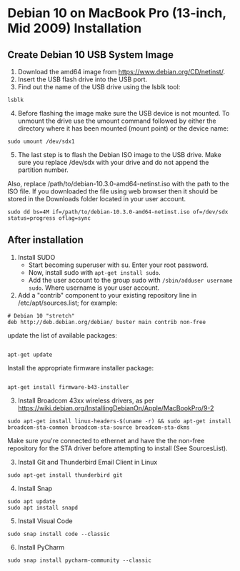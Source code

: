 # Debian 10 on MacBook Pro (13-inch, Mid 2009) Installation
## Create Debian 10 USB System Image
1. Download the amd64 image from https://www.debian.org/CD/netinst/.
2. Insert the USB flash drive into the USB port.
3. Find out the name of the USB drive using the lsblk tool:
```
lsblk
```
4. Before flashing the image make sure the USB device is not mounted. To unmount the drive use the umount command followed by either the directory where it has been mounted (mount point) or the device name:
```
sudo umount /dev/sdx1
```
5. The last step is to flash the Debian ISO image to the USB drive. Make sure you replace /dev/sdx with your drive and do not append the partition number.

Also, replace /path/to/debian-10.3.0-amd64-netinst.iso with the path to the ISO file. If you downloaded the file using web browser then it should be stored in the Downloads folder located in your user account.
```
sudo dd bs=4M if=/path/to/debian-10.3.0-amd64-netinst.iso of=/dev/sdx status=progress oflag=sync
```
## After installation
1. Install SUDO
    - Start becoming superuser with su. Enter your root password.
    - Now, install sudo with `apt-get install sudo`.
    - Add the user account to the group sudo with `/sbin/adduser username sudo`. Where username is your user account.
2. Add a "contrib" component to your existing repository line in /etc/apt/sources.list; for example:
```
# Debian 10 "stretch"
deb http://deb.debian.org/debian/ buster main contrib non-free
```

update the list of available packages:
```

apt-get update
```

Install the appropriate firmware installer package:

```

apt-get install firmware-b43-installer
```

3. Install Broadcom 43xx wireless drivers, as per https://wiki.debian.org/InstallingDebianOn/Apple/MacBookPro/9-2
```
sudo apt-get install linux-headers-$(uname -r) && sudo apt-get install broadcom-sta-common broadcom-sta-source broadcom-sta-dkms
```
Make sure you're connected to ethernet and have the the non-free repository for the STA driver before attempting to install (See SourcesList). 

    
3. Install Git and Thunderbird Email Client in Linux
```
sudo apt-get install thunderbird git
```
4. Install Snap
```
sudo apt update
sudo apt install snapd
```
5. Install Visual Code
```
sudo snap install code --classic
```
6. Install PyCharm
```
sudo snap install pycharm-community --classic
```
